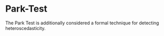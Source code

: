 # Park-Test
The Park Test is additionally considered a formal technique for detecting heteroscedasticity.
